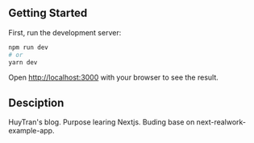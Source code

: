 ## Getting Started

First, run the development server:

```bash
npm run dev
# or
yarn dev
```

Open [http://localhost:3000](http://localhost:3000) with your browser to see the result.

## Desciption

HuyTran's blog.
Purpose learing Nextjs.
Buding base on next-realwork-example-app.
